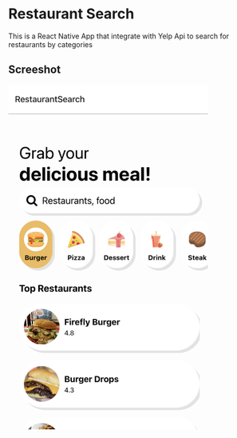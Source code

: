 # Restaurant Search

This is a React Native App that integrate with Yelp Api to search for restaurants by categories

## Screeshot

<img src="Screenshot .png" alt="screenshot of the app" width="400"/>

